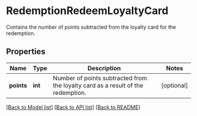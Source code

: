 # RedemptionRedeemLoyaltyCard

Contains the number of points subtracted from the loyalty card for the redemption.

## Properties

Name | Type | Description | Notes
------------ | ------------- | ------------- | -------------
**points** | **int** | Number of points subtracted from the loyalty card as a result of the redemption. | [optional] 

[[Back to Model list]](../README.md#documentation-for-models) [[Back to API list]](../README.md#documentation-for-api-endpoints) [[Back to README]](../README.md)


